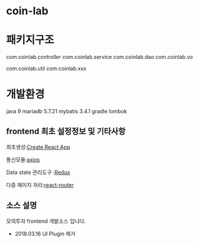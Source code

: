 # coin-lab

# 패키지구조
com.coinlab.controller
com.coinlab.service
com.coinlab.dao
com.coinlab.vo

com.coinlab.util
com.coinlab.xxx

# 개발환경
java 9
mariadb 5.7.21
mybatis 3.4.1
gradle
lombok

## frontend 최초 설정정보 및 기타사항

최초생성:[Create React App](https://github.com/facebookincubator/create-react-app)

통신모듈:[axios](https://github.com/axios/axios)

Data state 관리도구 :[Redux](https://redux.js.org/index.html)

다중 페이지 처리:[react-router](https://reacttraining.com/react-router/)

## 소스 설명

모의투자 frontend 개발소스 입니다.

- 2018.03.16 UI Plugin 제거